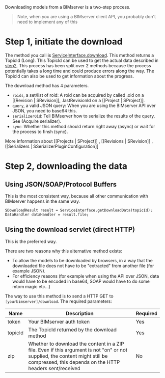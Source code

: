 Downloading models from a BIMserver is a two-step process.

> Note, when you are using a BIMserver client API, you probably don't need to implement any of this

# Step 1, initiate the download

The method you call is [ServiceInterface.download](https://github.com/opensourceBIM/BIMserver/blob/0c7e37092045d08a4ae8ca836026823f02a977b2/PluginBase/src/org/bimserver/shared/interfaces/ServiceInterface.java#L102-L116). This method returns a TopicId (Long). This TopicId can be used to get the actual data described in [step2](#step-2-downloading-the-data). This process has been split over 2 methods because the process potentially takes a long time and could produce errors along the way. The TopicId can also be used to get information about the progress.

The download method has 4 parameters.

- ``roids``, a set/list of roid: A roid can be acquired by called .oid on a [[Revision | SRevision]], .lastRevisionId on a [[Project | SProject]].
- ``query``, a valid JSON query: When you are using the BIMserver API over JSON, you need to base64 this.
- ``serializerOid``: Tell BIMserver how to serialize the results of the query. See (Acquire serializer).
- ``sync``: Whether this method should return right away (async) or wait for the process to finsh (sync).

More information about [[Projects | SProject]] , [[Revisions | SRevision]] , [[Serializers | SSerializerPluginConfiguration]]

# Step 2, downloading the data

## Using JSON/SOAP/Protocol Buffers

This is the most consistent way, because all other communication with BIMserver happens in the same way.

```
SDownloadResult result = ServiceInterface.getDownloadData(topicId);
DataHandler dataHandler = result.file;
```

## Using the download servlet (direct HTTP)

This is the preferred way.

There are two reasons why this alternative method exists:
- To allow the models to be downloaded by browsers, in a way that the downloaded file does not have to be "extracted" from another file (for example JSON).
- For efficiency reasons (for example when using the API over JSON, data would have to be encoded in base64, SOAP would have to do some mtom magic etc...)

The way to use this method is to send a HTTP GET to ```[yourbimserver]/download```. The required parameters:

| Name | Description | Required |
|---|---|---|
| token | Your BIMserver auth token | Yes |
| topicId | The TopicId returned by the download method | Yes |
| zip | Whether to download the content in a ZIP file. Even if this argument is not "on" or not supplied, the content might still be compressed, this depends on the HTTP headers sent/received | No |
